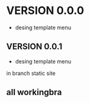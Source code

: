 # VERSION 0.0.0
- desing template menu

## VERSION 0.0.1
- desing template menu

in branch static site
## all workingbra